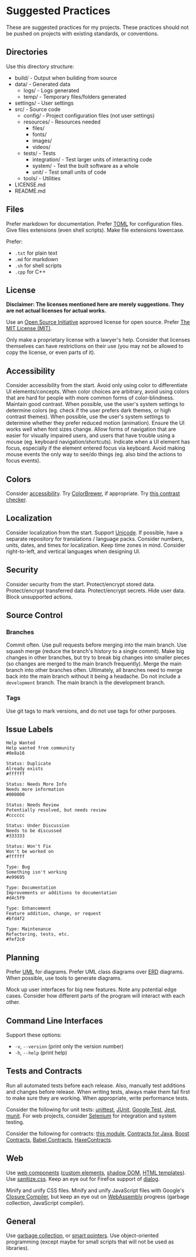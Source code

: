 # Suggested Practices

These are suggested practices for my projects. These practices should not be pushed on projects with existing standards, or conventions.

## Directories

Use this directory structure:
* build/ - Output when building from source
* data/ - Generated data
	- logs/ - Logs generated
	- temp/ - Temporary files/folders generated
* settings/ - User settings
* src/ - Source code
	- config/ - Project configuration files (not user settings)
	- resources/ - Resources needed
		- files/
		- fonts/
		- images/
		- videos/
	- tests/ - Tests
		- integration/ - Test larger units of interacting code
		- system/ - Test the built software as a whole
		- unit/ - Test small units of code
	- tools/ - Utilities
* LICENSE.md
* README.md

## Files

Prefer markdown for documentation. Prefer [TOML](https://toml.io/en) for configuration files. Give files extensions (even shell scripts). Make file extensions lowercase.

Prefer:
* `.txt` for plain text
* `.md` for markdown
* `.sh` for shell scripts
* `.cpp` for C++

## License

**Disclaimer: The licenses mentioned here are merely suggestions. They are not actual licenses for actual works.**

Use an [Open Source Initiative](https://opensource.org) approved license for open source. Prefer [The MIT License (MIT)](https://opensource.org/licenses/MIT).

Only make a proprietary license with a lawyer's help. Consider that licenses themselves can have restrictions on their use (you may not be allowed to copy the license, or even parts of it).

## Accessibility

Consider accessibility from the start. Avoid only using color to differentiate UI elements/concepts. When color choices are arbitrary, avoid using colors that are hard for people with more common forms of color-blindness. Maintain good contrast. When possible, use the user's system settings to determine colors (eg. check if the user prefers dark themes, or high contrast themes). When possible, use the user's system settings to determine whether they prefer reduced motion (animation). Ensure the UI works well when font sizes change. Allow forms of navigation that are easier for visually impaired users, and users that have trouble using a mouse (eg. keyboard navigation/shortcuts). Indicate when a UI element has focus, especially if the element entered focus via keyboard. Avoid making mouse events the only way to see/do things (eg. also bind the actions to focus events).

## Colors

Consider [accessibility](#accessibility). Try [ColorBrewer](https://colorbrewer2.org), if appropriate. Try [this contrast checker](https://webaim.org/resources/contrastchecker).

## Localization

Consider localization from the start. Support [Unicode](https://home.unicode.org). If possible, have a separate repository for translations / language packs. Consider numbers, units, dates, and times for localization. Keep time zones in mind. Consider right-to-left, and vertical languages when designing UI.

## Security

Consider security from the start. Protect/encrypt stored data. Protect/encrypt transferred data. Protect/encrypt secrets. Hide user data. Block unsupported actions.

## Source Control

### Branches

Commit often. Use pull requests before merging into the main branch. Use squash merge (reduce the branch's history to a single commit). Make big changes in other branches, but try to break big changes into smaller pieces (so changes are merged to the main branch frequently). Merge the main branch into other branches often. Ultimately, all branches need to merge back into the main branch without it being a headache. Do not include a `development` branch. The main branch is the development branch.

### Tags

Use git tags to mark versions, and do not use tags for other purposes.

## Issue Labels

```
Help Wanted
Help wanted from community
#0e8a16

Status: Duplicate
Already exists
#ffffff

Status: Needs More Info
Needs more information
#000000

Status: Needs Review
Potentially resolved, but needs review
#cccccc

Status: Under Discussion
Needs to be discussed
#333333

Status: Won't Fix
Won't be worked on
#ffffff

Type: Bug
Something isn't working
#e99695

Type: Documentation
Improvements or additions to documentation
#d4c5f9

Type: Enhancement
Feature addition, change, or request
#bfd4f2

Type: Maintenance
Refactoring, tests, etc.
#fef2c0
```

## Planning

Prefer [UML](http://uml.org) for diagrams. Prefer UML class diagrams over [ERD](https://en.wikipedia.org/wiki/Entity%E2%80%93relationship_model) diagrams. When possible, use tools to generate diagrams.

Mock up user interfaces for big new features. Note any potential edge cases. Consider how different parts of the program will interact with each other.

## Command Line Interfaces

Support these options:
* `-v`, `--version` (print only the version number)
* `-h`, `--help` (print help)

## Tests and Contracts

Run all automated tests before each release. Also, manually test additions and changes before release. When writing tests, always make them fail first to make sure they are working. When appropriate, write performance tests.

Consider the following for unit tests: [unittest](https://docs.python.org/3/library/unittest.html), [JUnit](https://junit.org), [Google Test](https://github.com/google/googletest), [Jest](https://jestjs.io), [munit](https://github.com/massiveinteractive/MassiveUnit). For web projects, consider [Selenium](https://selenium.dev) for integration and system testing.

Consider the following for contracts: [this module](https://github.com/deadpixi/contracts), [Contracts for Java](https://github.com/nhatminhle/cofoja), [Boost Contracts](https://www.boost.org/doc/libs/1_71_0/libs/contract/doc/html/index.html), [Babel Contracts](https://github.com/codemix/babel-plugin-contracts), [HaxeContracts](https://github.com/ciscoheat/HaxeContracts).

## Web

Use [web components](https://developer.mozilla.org/en-US/docs/Web/Web_Components) ([custom elements](https://developer.mozilla.org/en-US/docs/Web/Web_Components/Using_custom_elements), [shadow DOM](https://developer.mozilla.org/en-US/docs/Web/Web_Components/Using_shadow_DOM), [HTML templates](https://developer.mozilla.org/en-US/docs/Web/Web_Components/Using_templates_and_slots)). Use [sanitize.css](https://csstools.github.io/sanitize.css). Keep an eye out for FireFox support of [dialog](https://developer.mozilla.org/en-US/docs/Web/HTML/Element/dialog).

Minify and unify CSS files. Minify and unify JavaScript files with Google's [Closure Compiler](https://developers.google.com/closure/compiler/docs/gettingstarted_app), but keep an eye out on [WebAssembly](https://webassembly.org) progress (garbage collection, JavaScript compiler).

## General

Use [garbage collection](https://hboehm.info/gc), or [smart pointers](https://www.boost.org/doc/libs/1_71_0/libs/smart_ptr/doc/html/smart_ptr.html). Use object-oriented programming (except maybe for small scripts that will not be used as libraries).
